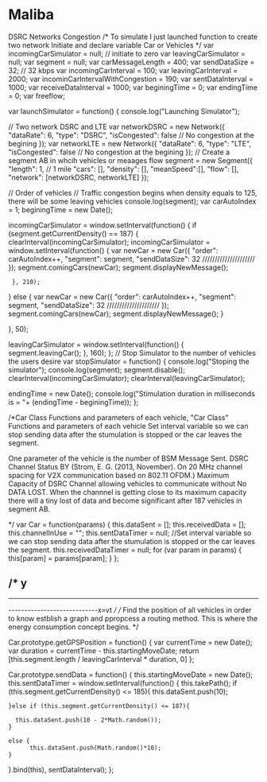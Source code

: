 # Maliba
DSRC Networks Congestion
/* To simulate I just launched function to create two network
  Initiate and declare variable
  Car or Vehicles
  */
var incomingCarSimulator = null;  // initiate to zero
var leavingCarSimulator = null;
var segment = null;
var carMessageLength = 400; 
var sendDataSize = 32; // 32 kbps 
var incomingCarInterval = 100;
var leavingCarInterval = 2000;
var incominCarIntervalWithCongestion = 190;
var sentDataInterval = 1000;
var receiveDataInterval = 1000;
var beginingTime = 0;
var endingTime = 0;
var freeflow;

var launchSimulator = function() {
 console.log("Launching Simulator");

 // Two network DSRC and LTE
 var networkDSRC = new Network({
   "dataRate": 6,
   "type": "DSRC",
   "isCongested": false // No congestion at the begining
 });
 var networkLTE = new Network({
   "dataRate": 6,
   "type": "LTE",
   "isCongested": false // No congestion at the begining
 });
 // Create a segment AB in whcih vehicles or meaages flow 
 segment = new Segment({
   "length": 1, // 1 mile
   "cars": [],
   "density": [],
   "meanSpeed":[],
   "flow": [],
   "network": [networkDSRC, networkLTE]
 });

  // Order of vehicles
 // Traffic congestion begins when density equals to 125, there will be some leaving vehicles 
 console.log(segment); 
 var carAutoIndex = 1;
 beginingTime = new Date();

 incomingCarSimulator = window.setInterval(function() {
  if (segment.getCurrentDensity() == 187) {
    clearInterval(incomingCarSimulator);
    incomingCarSimulator = window.setInterval(function() {
      var newCar = new Car({
         "order": carAutoIndex++,
         "segment": segment,
         "sendDataSize": 32  /////////////////////
       });
       segment.comingCars(newCar);
       segment.displayNewMessage();

     }, 210);
  } else {
     var newCar = new Car({
       "order": carAutoIndex++,
       "segment": segment,
       "sendDataSize": 32  /////////////////////
     });
     segment.comingCars(newCar);
     segment.displayNewMessage();
   }

 }, 50);

 leavingCarSimulator = window.setInterval(function() {
   segment.leavingCar();
 }, 160);
};
// Stop Simulator to the number of vehicles the users desire
var stopSimulator = function() {
 console.log("Stoping the simulator");
console.log(segment);
 segment.disable();
 clearInterval(incomingCarSimulator);
 clearInterval(leavingCarSimulator);

  endingTime = new Date();
  console.log("Stimulation duration in milliseconds is = "+ (endingTime - beginingTime));
};

/*Car Class
 Functions and parameters of each vehicle, "Car Class"
Functions and parameters of each vehicle
Set interval variable so we can stop sending data after the stumulation is stopped or the car leaves the segment.

One parameter of the vehicle is the number of BSM Message Sent. 
DSRC Channel Status BY (Strom, E. G. (2013, November). On 20 MHz channel spacing for V2X communication based on 802.11 OFDM.)
Maximum Capacity of DSRC Channel allowing vehicles to communicate without No DATA LOST. When the channnel is
getting close to its maximum capacity there will a tiny lost of data and become significant after 187 vehicles in segment AB. 

*/
var Car = function(params) {
  this.dataSent = [];
  this.receivedData = [];
  this.channelInUse = "";
  this.sentDataTimer = null; //Set interval variable so we can stop sending data after the stumulation is stopped or the car leaves the segment.
  this.receivedDataTimer = null;
 for (var param in params) {
   this[param] = params[param];
 }
};

/*
y
----------------------------
----------------------------
----------------------------x=vt
*/
/*
Find the position of all vehicles in order to know estblish a graph and ppropcess a routing method.
This is where the energy consumption concept begins. 
*/

Car.prototype.getGPSPosition = function() {
  var currentTime = new Date();
  var duration = currentTime - this.startingMoveDate;
  return [this.segment.length / leavingCarInterval * duration, 0]
};

Car.prototype.sendData = function() {
  this.startingMoveDate = new Date();
 this.sentDataTimer = window.setInterval(function() {
 this.takePath();
    if (this.segment.getCurrentDensity() <= 185){
     this.dataSent.push(10);

    }else if (this.segment.getCurrentDensity() <= 187){
    
      this.dataSent.push(10 - 2*Math.random());
    }

    else {
          this.dataSent.push(Math.random()*10);
    }
 }.bind(this), sentDataInterval);
};
